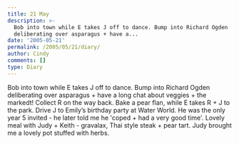 ```yaml
---
title: 21 May
description: >-
  Bob into town while E takes J off to dance. Bump into Richard Ogden
  deliberating over asparagus + have a...
date: '2005-05-21'
permalink: /2005/05/21/diary/
author: Cindy
comments: []
type: Diary
---
```


Bob into town while E takes J off to dance. Bump into Richard Ogden deliberating over asparagus + have a long chat about veggies + the markedt! Collect R on the way back. Bake a pear flan, while E takes R + J to the park. Drive J to Emily’s birthday party at Water World. He was the only year 5 invited - he later told me he 'coped + had a very good time'. Lovely meal with Judy + Keith - gravalax, Thai style steak + pear tart. Judy brought me a lovely pot stuffed with herbs.
